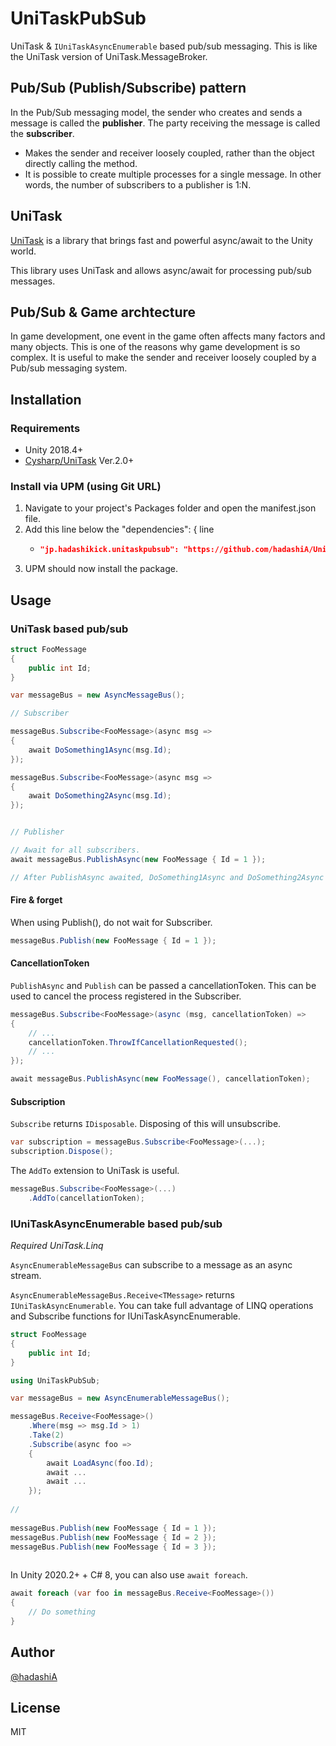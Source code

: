 # UniTaskPubSub

UniTask & `IUniTaskAsyncEnumerable` based pub/sub messaging.
This is like the UniTask version of UniTask.MessageBroker.

## Pub/Sub (Publish/Subscribe) pattern

In the Pub/Sub messaging model, the sender who creates and sends a message is called the **publisher**. The party receiving the message is called the **subscriber**.


- Makes the sender and receiver loosely coupled, rather than the object directly calling the method.
- It is possible to create multiple processes for a single message. In other words, the number of subscribers to a publisher is 1:N.


## UniTask

[UniTask](https://github.com/Cysharp/UniTask) is a library that brings fast and powerful async/await to the Unity world.

This library uses UniTask and allows async/await for processing pub/sub messages.

## Pub/Sub & Game archtecture

In game development, one event in the game often affects many factors and many objects. This is one of the reasons why game development is so complex.
It is useful to make the sender and receiver loosely coupled by a Pub/sub messaging system.

## Installation

### Requirements

- Unity 2018.4+
- [Cysharp/UniTask](https://github.com/Cysharp/UniTask) Ver.2.0+

### Install via UPM (using Git URL)

1. Navigate to your project's Packages folder and open the manifest.json file.
2. Add this line below the "dependencies": { line
    - ```json
      "jp.hadashikick.unitaskpubsub": "https://github.com/hadashiA/UniTaskPubSub.git?path=Assets/UniTaskPubSub",
      ```
3. UPM should now install the package.

## Usage

### UniTask based pub/sub

```csharp
struct FooMessage
{
    public int Id;
}
```

```csharp
var messageBus = new AsyncMessageBus();

// Subscriber

messageBus.Subscribe<FooMessage>(async msg =>
{
    await DoSomething1Async(msg.Id);
});

messageBus.Subscribe<FooMessage>(async msg =>
{
    await DoSomething2Async(msg.Id);
});


// Publisher

// Await for all subscribers.
await messageBus.PublishAsync(new FooMessage { Id = 1 });

// After PublishAsync awaited, DoSomething1Async and DoSomething2Async have been completed.
```

#### Fire & forget

When using Publish(), do not wait for Subscriber.

```csharp
messageBus.Publish(new FooMessage { Id = 1 });
```

#### CancellationToken

`PublishAsync` and `Publish` can be passed a cancellationToken.
This can be used to cancel the process registered in the Subscriber.

```csharp
messageBus.Subscribe<FooMessage>(async (msg, cancellationToken) =>
{
    // ...
    cancellationToken.ThrowIfCancellationRequested();
    // ...
});

await messageBus.PublishAsync(new FooMessage(), cancellationToken);
```

#### Subscription


`Subscribe` returns `IDisposable`. 
Disposing of this will unsubscribe.

```csharp
var subscription = messageBus.Subscribe<FooMessage>(...);
subscription.Dispose();
```

The `AddTo` extension to UniTask is useful.

```csharp
messageBus.Subscribe<FooMessage>(...)
    .AddTo(cancellationToken);
```


### IUniTaskAsyncEnumerable based pub/sub

*Required UniTask.Linq*

`AsyncEnumerableMessageBus` can subscribe to a message as an async stream.

`AsyncEnumerableMessageBus.Receive<TMessage>` returns `IUniTaskAsyncEnumerable`.
You can take full advantage of LINQ operations and Subscribe functions for IUniTaskAsyncEnumerable.

```csharp
struct FooMessage
{
    public int Id;
}
```

```csharp
using UniTaskPubSub;

var messageBus = new AsyncEnumerableMessageBus();

messageBus.Receive<FooMessage>()
    .Where(msg => msg.Id > 1)
    .Take(2)
    .Subscribe(async foo => 
    {
        await LoadAsync(foo.Id);
        await ...
        await ...        
    });
    
//     
    
messageBus.Publish(new FooMessage { Id = 1 });
messageBus.Publish(new FooMessage { Id = 2 });
messageBus.Publish(new FooMessage { Id = 3 });
    
```


In Unity 2020.2+ + C# 8, you can also use `await foreach`.

```csharp
await foreach (var foo in messageBus.Receive<FooMessage>())
{
    // Do something
}
```

## Author

[@hadashiA](https://twitter.com/hadashiA)

## License

MIT

